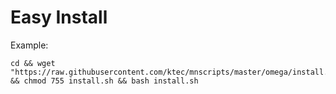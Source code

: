 # Easy Install


Example:

```
cd && wget "https://raw.githubusercontent.com/ktec/mnscripts/master/omega/install.sh" && chmod 755 install.sh && bash install.sh
```
